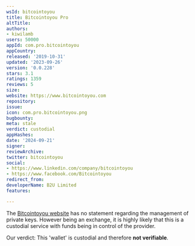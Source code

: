 ```yaml
---
wsId: bitcointoyou
title: Bitcointoyou Pro
altTitle: 
authors:
- kiwilamb
users: 50000
appId: com.pro.bitcointoyou
appCountry: 
released: '2019-10-31'
updated: '2023-09-26'
version: '0.0.228'
stars: 3.1
ratings: 1359
reviews: 5
size: 
website: https://www.bitcointoyou.com
repository: 
issue: 
icon: com.pro.bitcointoyou.png
bugbounty: 
meta: stale
verdict: custodial
appHashes: 
date: '2024-09-21'
signer: 
reviewArchive: 
twitter: bitcointoyou
social:
- https://www.linkedin.com/company/bitcointoyou
- https://www.facebook.com/Bitcointoyou
redirect_from: 
developerName: B2U Limited
features: 

---
```


The [Bitcointoyou website](https://www.bitcointoyou.com) has no statement regarding the management of private keys.
However being an exchange, it is highly likely that this is a custodial service with funds being in control of the provider.

Our verdict: This 'wallet' is custodial and therefore **not verifiable**.


